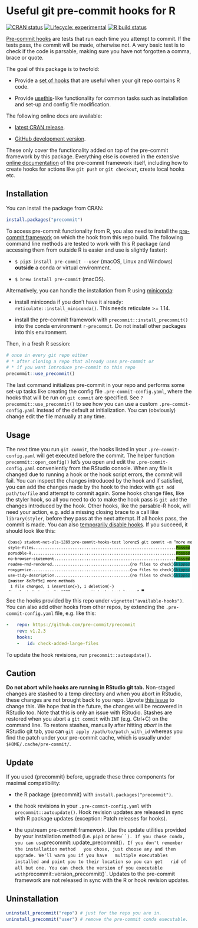 
<!-- README.md is generated from README.Rmd. Please edit that file -->

# Useful git pre-commit hooks for R

<!-- badges: start -->

[![CRAN
status](https://www.r-pkg.org/badges/version/precommit)](https://CRAN.R-project.org/package=precommit)
[![Lifecycle:
experimental](https://img.shields.io/badge/lifecycle-experimental-orange.svg)](https://www.tidyverse.org/lifecycle/#experimental)
[![R build
status](https://github.com/lorenzwalthert/precommit/workflows/R-CMD-check/badge.svg)](https://github.com/lorenzwalthert/precommit/actions)
<!-- badges: end -->

[Pre-commit hooks](https://pre-commit.com) are tests that run each time
you attempt to commit. If the tests pass, the commit will be made,
otherwise not. A very basic test is to check if the code is parsable,
making sure you have not forgotten a comma, brace or quote.

The goal of this package is to twofold:

-   Provide a [set of
    hooks](https://lorenzwalthert.github.io/precommit/articles/available-hooks.html)
    that are useful when your git repo contains R code.

-   Provide [usethis](https://github.com/r-lib/usethis)-like
    functionality for common tasks such as installation and set-up and
    config file modification.

The following online docs are available:

-   [latest CRAN release](https://lorenzwalthert.github.io/precommit/).

-   [GitHub development
    version](https://lorenzwalthert.github.io/precommit/dev/).

These only cover the functionality added on top of the pre-commit
framework by this package. Everything else is covered in the extensive
[online documentation](https://pre-commit.com) of the pre-commit
framework itself, including how to create hooks for actions like
`git push` or `git checkout`, create local hooks etc.

## Installation

You can install the package from CRAN:

``` r
install.packages("precommit")
```

To access pre-commit functionality from R, you also need to install the
[pre-commit framework](https://pre-commit.com) on which the hook from
this repo build. The following command line methods are tested to work
with this R package (and accessing them from outside R is easier and use
is slightly faster):

-   `$ pip3 install pre-commit --user` (macOS, Linux and Windows)
    **outside** a conda or virtual environment.

-   `$ brew install pre-commit` (macOS).

Alternatively, you can handle the installation from R using
[miniconda](https://docs.conda.io/en/latest/miniconda.html):

-   install miniconda if you don’t have it already:
    `reticulate::install_miniconda()`. This needs reticulate &gt;= 1.14.

-   install the pre-commit framework with
    `precommit::install_precommit()` into the conda environment
    `r-precommit`. Do not install other packages into this environment.

Then, in a fresh R session:

``` r
# once in every git repo either
# * after cloning a repo that already uses pre-commit or
# * if you want introduce pre-commit to this repo
precommit::use_precommit()
```

The last command initializes pre-commit in your repo and performs some
set-up tasks like creating the config file `.pre-commit-config.yaml`,
where the hooks that will be run on `git commit` are specified. See
`?precommit::use_precommit()` to see how you can use a custom
`.pre-commit-config.yaml` instead of the default at initialization. You
can (obviously) change edit the file manually at any time.

## Usage

The next time you run `git commit`, the hooks listed in your
`.pre-commit-config.yaml` will get executed before the commit. The
helper function `precommit::open_config()` let’s you open and edit the
`.pre-commit-config.yaml` conveniently from the RStudio console. When
any file is changed due to running a hook or the hook script errors, the
commit will fail. You can inspect the changes introduced by the hook and
if satisfied, you can add the changes made by the hook to the index with
`git add path/to/file` and attempt to commit again. Some hooks change
files, like the styler hook, so all you need to do to make the hook pass
is `git add` the changes introduced by the hook. Other hooks, like the
parsable-R hook, will need your action, e.g. add a missing closing brace
to a call like `library(styler`, before they pass at the next attempt.
If all hooks pass, the commit is made. You can also [temporarily disable
hooks](https://pre-commit.com/#temporarily-disabling-hooks). If you
succeed, it should look like this:

<img src="man/figures/screenshot.png" width="639" />

See the hooks provided by this repo under `vignette("available-hooks")`.
You can also add other hooks from other repos, by extending the
`.pre-commit-config.yaml` file, e.g. like this:

``` yaml
-   repo: https://github.com/pre-commit/precommit
    rev: v1.2.3
    hooks: 
    -   id: check-added-large-files
```

To update the hook revisions, run `precommit::autoupdate()`.

## Caution

**Do not abort while hooks are running in RStudio git tab.** Non-staged
changes are stashed to a temp directory and when you abort in RStudio,
these changes are not brought back to you repo. Upvote [this
issue](https://github.com/rstudio/rstudio/issues/6471) to change this.
We hope that in the future, the changes will be recovered in RStudio
too. Note that this is only an issue with RStudio. Stashes are restored
when you abort a `git commit` with `INT` (e.g. Ctrl+C) on the command
line. To restore stashes, manually after hitting *abort* in the RStudio
git tab, you can `git apply /path/to/patch_with_id` whereas you find the
patch under your pre-commit cache, which is usually under
`$HOME/.cache/pre-commit/`.

## Update

If you used {precommit} before, upgrade these three components for
maximal compatibility:

-   the R package {precommit} with `install.packages("precommit")`.

-   the hook revisions in your `.pre-commit-config.yaml` with
    `precommit::autoupdate()`. Hook revision updates are released in
    sync with R package updates (exception: Patch releases for hooks).

-   the upstream pre-commit framework. Use the update utilities provided
    by your installation method (i.e. `pip3` or
    ``` brew``). If you chose conda, you can use ```precommit::update\_precommit()`. If you don't remember the installation method   you chose, just choose any and then upgrade. We'll warn you if you have   multiple executables installed and point you to their location so you can get   rid of all but one. You can check the version of you executable with`precommit::version\_precommit()\`.
    Updates to the pre-commit framework are not released in sync with
    the R or hook revision updates.

## Uninstallation

``` r
uninstall_precommit("repo") # just for the repo you are in.
uninstall_precommit("user") # remove the pre-commit conda executable.
```
